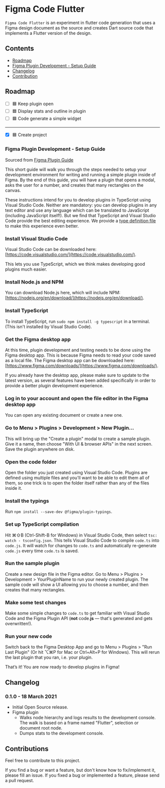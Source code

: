 # Figma Code Flutter

`Figma Code Flutter` is an experiment in flutter code generation that uses a Figma design document as the source and creates Dart source code that implements a Flutter version of the design.

## Contents [](#contents)

* [Roadmap](#roadmap)
* [Figma Plugin Development - Setup Guide](#figma-plugin-development---setup-guide)
* [Changelog](#changelog)
* [Contribution](#contributions)

## Roadmap

- [ ] 🟦 Keep plugin open
- [ ] 🟦 Display stats and outline in plugin
- [ ] 🟦 Code generate a simple widget

---

- [x] 🟦 Create project


### Figma Plugin Development - Setup Guide

Sourced from [Figma Plugin Guide](https://www.figma.com/plugin-docs/setup/)

This short guide will walk you through the steps needed to setup your development environment for writing and running a simple plugin inside of Figma. By the end of this guide, you will have a plugin that opens a modal, asks the user for a number, and creates that many rectangles on the canvas.

These instructions intend for you to develop plugins in TypeScript using Visual Studio Code. Neither are mandatory: you can develop plugins in any text editor and use any language which can be translated to JavaScript (including JavaScript itself!). But we find that TypeScript and Visual Studio Code provide the best editing experience. We provide a [type definition file](https://www.figma.com/plugin-docs/api/typings/) to make this experience even better.

### [](#install-visual-studio-code)Install Visual Studio Code

Visual Studio Code can be downloaded here: [https://code.visualstudio.com/](https://code.visualstudio.com/).

This lets you use TypeScript, which we think makes developing good plugins much easier.

### [](#install-nodejs-and-npm)Install Node.js and NPM

You can download Node.js here, which will include NPM: [https://nodejs.org/en/download/](https://nodejs.org/en/download/).

### [](#install-typescript)Install TypeScript

To install TypeScript, run `sudo npm install -g typescript` in a terminal. (This isn't installed by Visual Studio Code).

### [](#get-the-figma-desktop-app)Get the Figma desktop app

At this time, plugin development and testing needs to be done using the Figma desktop app. This is because Figma needs to read your code saved as a local file. The Figma desktop app can be downloaded here: [https://www.figma.com/downloads/](https://www.figma.com/downloads/).

If you already have the desktop app, please make sure to update to the latest version, as several features have been added specifically in order to provide a better plugin development experience.

### [](#log-in-to-your-account-and-open-the-file-editor-in-the-figma-desktop-app)Log in to your account and open the file editor in the Figma desktop app

You can open any existing document or create a new one.

### Go to Menu > Plugins > Development > New Plugin...

This will bring up the "Create a plugin" modal to create a sample plugin. Give it a name, then choose "With UI & browser APIs" in the next screen. Save the plugin anywhere on disk.

### Open the code folder

Open the folder you just created using Visual Studio Code. Plugins are defined using multiple files and you'll want to be able to edit them all of them, so one trick is to open the folder itself rather than any of the files inside it.

### Install the typings

Run `npm install --save-dev @figma/plugin-typings`.

### Set up TypeScript compilation

Hit ⌘⇧B (Ctrl-Shift-B for Windows) in Visual Studio Code, then select `tsc: watch - tsconfig.json`. This tells Visual Studio Code to compile `code.ts` into `code.js`. It will watch for changes to `code.ts` and automatically re-generate `code.js` every time `code.ts` is saved.

### Run the sample plugin

Create a new design file in the Figma editor. Go to Menu > Plugins > Development > YourPluginName to run your newly created plugin. The sample code will show a UI allowing you to choose a number, and then creates that many rectangles.

### Make some test changes

Make some simple changes to `code.ts` to get familiar with Visual Studio Code and the Figma Plugin API (**not** code.**js** — that's generated and gets overwritten!).

### Run your new code

Switch back to the Figma Desktop App and go to Menu > Plugins > "Run Last Plugin" (Or hit ⌥⌘P for Mac or Ctrl+Alt+P for Windows). This will rerun the last plugin that you ran, i.e. your plugin.

That’s it! You are now ready to develop plugins in Figma!

## Changelog

### 0.1.0 - 18 March 2021

* Initial Open Source release.
* Figma plugin
  * Walks node hierarchy and logs results to the development console. The walk is based on a frame named "Flutter", selection or document root node.
  * Dumps stats to the development console.
  
## Contributions

Feel free to contribute to this project.

If you find a bug or want a feature, but don't know how to fix/implement it, please fill an issue.
If you fixed a bug or implemented a feature, please send a pull request.
